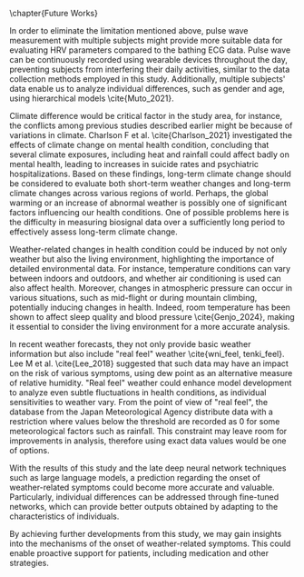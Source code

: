\chapter{Future Works}

In order to eliminate the limitation mentioned above, pulse wave measurement with multiple subjects might provide more suitable data for evaluating HRV parameters compared to the bathing ECG data. Pulse wave can be continuously recorded using wearable devices throughout the day, preventing subjects from interfering their daily activities, similar to the data collection methods employed in this study. Additionally, multiple subjects' data enable us to analyze individual differences, such as gender and age, using hierarchical models \cite{Muto_2021}.

Climate difference would be critical factor in the study area, for instance, the conflicts among previous studies described earlier might be because of variations in climate. Charlson F et al. \cite{Charlson_2021} investigated the effects of climate change on mental health condition, concluding that several climate exposures, including heat and rainfall could affect badly on mental health, leading to increases in suicide rates and psychiatric hospitalizations. Based on these findings, long-term climate change should be considered to evaluate both short-term weather changes and long-term climate changes across various regions of world. Perhaps, the global warming or an increase of abnormal weather is possibly one of significant factors influencing our health conditions. One of possible problems here is the difficulty in measuring biosignal data over a sufficiently long period to effectively assess long-term climate change.

Weather-related changes in health condition could be induced by not only weather but also the living environment, highlighting the importance of detailed environmental data. For instance, temperature conditions can vary between indoors and outdoors, and whether air conditioning is used can also affect health. Moreover, changes in atmospheric pressure can occur in various situations, such as mid-flight or during mountain climbing, potentially inducing changes in health. Indeed, room temperature has been shown to affect sleep quality and blood pressure \cite{Genjo_2024}, making it essential to consider the living environment for a more accurate analysis.

In recent weather forecasts, they not only provide basic weather information but also include "real feel" weather \cite{wni_feel, tenki_feel}. Lee M et al. \cite{Lee_2018} suggested that such data may have an impact on the risk of various symptoms, using dew point as an alternative measure of relative humidity. "Real feel" weather could enhance model development to analyze even subtle fluctuations in health conditions, as individual sensitivities to weather vary. From the point of view of "real feel", the database from the Japan Meteorological Agency distribute data with a restriction where values below the threshold are recorded as 0 for some meteorological factors such as rainfall. This constraint may leave room for improvements in analysis, therefore using exact data values would be one of options.

With the results of this study and the late deep neural network techniques such as large language models, a prediction regarding the onset of weather-related symptoms could become more accurate and valuable. Particularly, individual differences can be addressed through fine-tuned networks, which can provide better outputs obtained by adapting to the characteristics of individuals.

By achieving further developments from this study, we may gain insights into the mechanisms of the onset of weather-related symptoms. This could enable proactive support for patients, including medication and other strategies.

